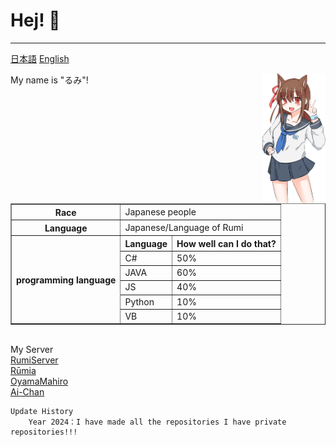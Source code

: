 # Hej! 👋
---
<A HREF="./README.md">日本語</A>
<A HREF="./README_ENG.md">English</A>

<IMG SRC="./ai.png" WIDTH="20%" ALT="藍ちゃん、これは私ではない" ALIGN="right">
<P ALIGN="left">
	My name is "るみ"!
	<TABLE BORDER="1">
		<TR>
			<TH>Race</TH>
			<TD COLSPAN="2">Japanese people</TD>
		</TR>
		<TR>
			<TH>Language</TH>
			<TD COLSPAN="2">Japanese/Language of Rumi</TD>
		</TR>
		<!--プログラミング言語-->
		<TR>
			<TH ROWSPAN="7">programming language</TH>
			<TH>Language</TH>
			<TH>How well can I do that?</TH>
		</TR>
		<TR>
			<TD>C#</TD>
			<TD>50%</TD>
		</TR>
		<TR>
			<TD>JAVA</TD>
			<TD>60%</TD>
		</TR>
		<TR>
			<TD>JS</TD>
			<TD>40%</TD>
		</TR>
		<TR>
			<TD>Python</TD>
			<TD>10%</TD>
		</TR>
		<TR>
			<TD>VB</TD>
			<TD>10%</TD>
		</TR>
	</TABLE>
</P>
<P>
	<BR>
	My Server<BR>
	<A HREF="https://rumiserver.com">RumiServer</A><BR>
	<A HREF="https://rumia.me">Rūmia</A><BR>
	<A HREF="https://まひろ.net">OyamaMahiro</A><BR>
	<A HREF="https://ai-chan-fan-site.me">Ai-Chan</A><BR>


```
Update History
	Year 2024：I have made all the repositories I have private repositories!!!
```
</P>